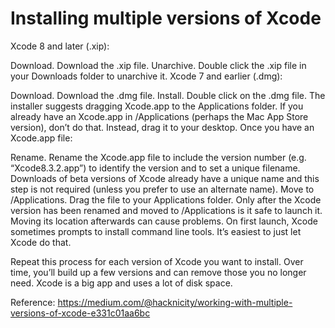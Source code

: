# Installing multiple versions of Xcode 

Xcode 8 and later (.xip):

Download. Download the .xip file.
Unarchive. Double click the .xip file in your Downloads folder to unarchive it.
Xcode 7 and earlier (.dmg):

Download. Download the .dmg file.
Install. Double click on the .dmg file. The installer suggests dragging Xcode.app to the Applications folder. If you already have an Xcode.app in /Applications (perhaps the Mac App Store version), don’t do that. Instead, drag it to your desktop.
Once you have an Xcode.app file:

Rename. Rename the Xcode.app file to include the version number (e.g. “Xcode8.3.2.app”) to identify the version and to set a unique filename. Downloads of beta versions of Xcode already have a unique name and this step is not required (unless you prefer to use an alternate name).
Move to /Applications. Drag the file to your Applications folder.
Only after the Xcode version has been renamed and moved to /Applications is it safe to launch it. Moving its location afterwards can cause problems. On first launch, Xcode sometimes prompts to install command line tools. It’s easiest to just let Xcode do that.

Repeat this process for each version of Xcode you want to install. Over time, you’ll build up a few versions and can remove those you no longer need. Xcode is a big app and uses a lot of disk space.


Reference: https://medium.com/@hacknicity/working-with-multiple-versions-of-xcode-e331c01aa6bc
